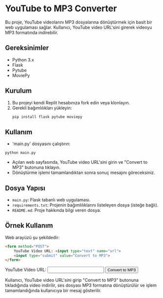 # YouTube to MP3 Converter

Bu proje, YouTube videolarını MP3 dosyalarına dönüştürmek için basit bir web uygulaması sağlar. Kullanıcı, YouTube video URL'sini girerek videoyu MP3 formatında indirebilir.

## Gereksinimler

- Python 3.x
- Flask
- Pytube
- MoviePy

## Kurulum

1. Bu projeyi kendi Replit hesabınıza fork edin veya klonlayın.
2. Gerekli bağımlılıkları yükleyin:
   ```sh
   pip install flask pytube moviepy

## Kullanım

- 'main.py' dosyasını çalıştırın:

```sh
python main.py
```
- Açılan web sayfasında, YouTube video URL'sini girin ve "Convert to MP3" butonuna tıklayın.
- Dönüştürme işlemi tamamlandıktan sonra sonuç mesajını göreceksiniz.

## Dosya Yapısı
- `main.py`: Flask tabanlı web uygulaması.
- `requirements.txt`: Projenin bağımlılıklarını listeleyen dosya (isteğe bağlı).
- `README.md`: Proje hakkında bilgi veren dosya.

## Örnek Kullanım

Web arayüzü şu şekildedir:

```html
<form method="POST">
    YouTube Video URL: <input type="text" name="url">
    <input type="submit" value="Convert to MP3">
</form>
```
<form method="POST">
    YouTube Video URL: <input type="text" name="url">
    <input background-color=#d1d1d1; type="submit" value="Convert to MP3">
    
</form>

Kullanıcı, YouTube video URL'sini girip "Convert to MP3" butonuna tıkladığında video indirilir, ses dosyası MP3 formatına dönüştürülür ve işlem tamamlandığında kullanıcıya bir mesaj gösterilir.